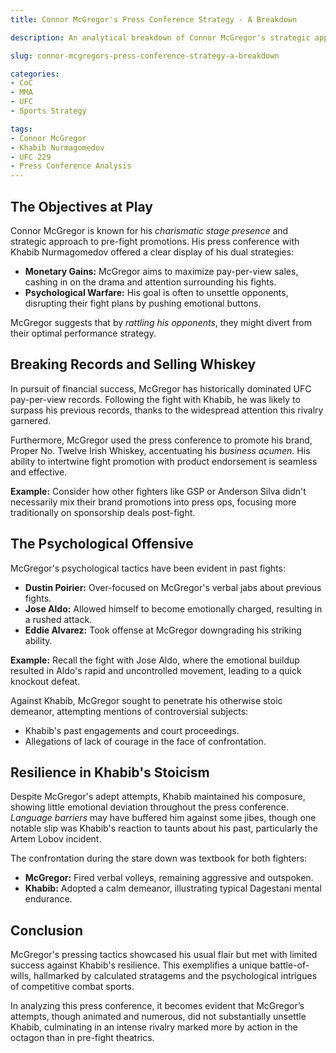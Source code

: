 ```yaml
---
title: Connor McGregor's Press Conference Strategy - A Breakdown

description: An analytical breakdown of Connor McGregor's strategic approach during the press conference with Khabib Nurmagomedov, focusing on financial goals and psychological tactics.

slug: connor-mcgregors-press-conference-strategy-a-breakdown

categories:
- CoC
- MMA
- UFC
- Sports Strategy

tags:
- Connor McGregor
- Khabib Nurmagomedov
- UFC 229
- Press Conference Analysis
---
```


## The Objectives at Play

Connor McGregor is known for his *charismatic stage presence* and strategic approach to pre-fight promotions. His press conference with Khabib Nurmagomedov offered a clear display of his dual strategies:

- **Monetary Gains:** McGregor aims to maximize pay-per-view sales, cashing in on the drama and attention surrounding his fights.
- **Psychological Warfare:** His goal is often to unsettle opponents, disrupting their fight plans by pushing emotional buttons.

McGregor suggests that by *rattling his opponents*, they might divert from their optimal performance strategy.

## Breaking Records and Selling Whiskey

In pursuit of financial success, McGregor has historically dominated UFC pay-per-view records. Following the fight with Khabib, he was likely to surpass his previous records, thanks to the widespread attention this rivalry garnered.

Furthermore, McGregor used the press conference to promote his brand, Proper No. Twelve Irish Whiskey, accentuating his *business acumen*. His ability to intertwine fight promotion with product endorsement is seamless and effective.

**Example:** Consider how other fighters like GSP or Anderson Silva didn't necessarily mix their brand promotions into press ops, focusing more traditionally on sponsorship deals post-fight.

## The Psychological Offensive

McGregor's psychological tactics have been evident in past fights:

- **Dustin Poirier:** Over-focused on McGregor's verbal jabs about previous fights.
- **Jose Aldo:** Allowed himself to become emotionally charged, resulting in a rushed attack.
- **Eddie Alvarez:** Took offense at McGregor downgrading his striking ability.

**Example:** Recall the fight with Jose Aldo, where the emotional buildup resulted in Aldo's rapid and uncontrolled movement, leading to a quick knockout defeat.

Against Khabib, McGregor sought to penetrate his otherwise stoic demeanor, attempting mentions of controversial subjects:

- Khabib's past engagements and court proceedings.
- Allegations of lack of courage in the face of confrontation.

## Resilience in Khabib's Stoicism

Despite McGregor's adept attempts, Khabib maintained his composure, showing little emotional deviation throughout the press conference. *Language barriers* may have buffered him against some jibes, though one notable slip was Khabib's reaction to taunts about his past, particularly the Artem Lobov incident.

The confrontation during the stare down was textbook for both fighters:

- **McGregor:** Fired verbal volleys, remaining aggressive and outspoken.
- **Khabib:** Adopted a calm demeanor, illustrating typical Dagestani mental endurance.

## Conclusion

McGregor's pressing tactics showcased his usual flair but met with limited success against Khabib's resilience. This exemplifies a unique battle-of-wills, hallmarked by calculated stratagems and the psychological intrigues of competitive combat sports.

In analyzing this press conference, it becomes evident that McGregor’s attempts, though animated and numerous, did not substantially unsettle Khabib, culminating in an intense rivalry marked more by action in the octagon than in pre-fight theatrics.
